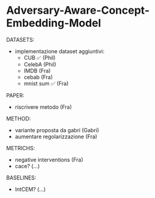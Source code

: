 # Adversary-Aware-Concept-Embedding-Model

DATASETS:
- implementazione dataset aggiuntivi: 
   - CUB ✅ (Phil)
   - CelebA (Phil)
   - IMDB (Fra)
   - cebab (Fra)
   - mnist sum ✅ (Fra)

PAPER:
- riscrivere metodo (Fra)

METHOD:
- variante proposta da gabri (Gabri)
- aumentare regolarizzazione (Fra)

METRICHS:
- negative interventions (Fra)
- cace? (...)

BASELINES:
- IntCEM? (...)
